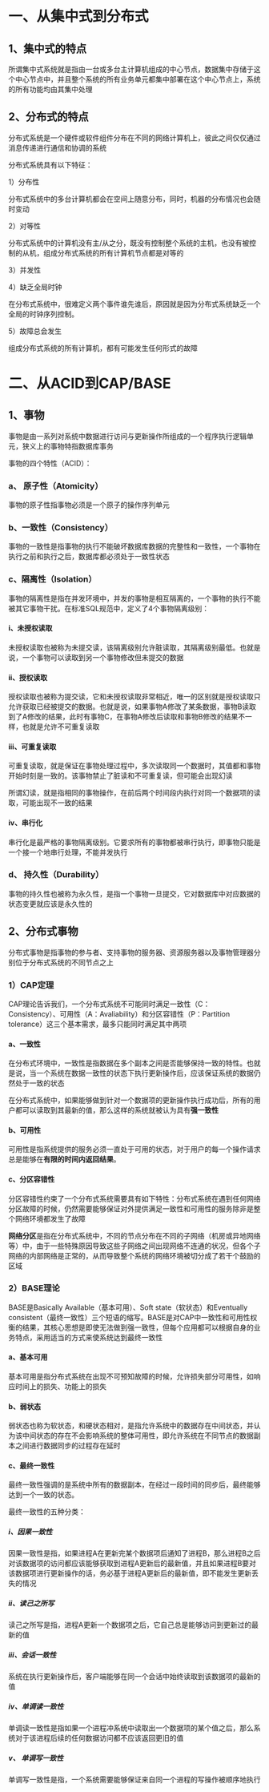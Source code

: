 #  一、从集中式到分布式

## 1、集中式的特点

所谓集中式系统就是指由一台或多台主计算机组成的中心节点，数据集中存储于这个中心节点中，并且整个系统的所有业务单元都集中部署在这个中心节点上，系统的所有功能均由其集中处理

## 2、分布式的特点

分布式系统是一个硬件或软件组件分布在不同的网络计算机上，彼此之间仅仅通过消息传递进行通信和协调的系统

分布式系统具有以下特征：

1）分布性

分布式系统中的多台计算机都会在空间上随意分布，同时，机器的分布情况也会随时变动

2）对等性

分布式系统中的计算机没有主/从之分，既没有控制整个系统的主机，也没有被控制的从机，组成分布式系统的所有计算机节点都是对等的

3）并发性

4）缺乏全局时钟

在分布式系统中，很难定义两个事件谁先谁后，原因就是因为分布式系统缺乏一个全局的时钟序列控制。

5）故障总会发生

组成分布式系统的所有计算机，都有可能发生任何形式的故障

# 二、从ACID到CAP/BASE

## 1、事物 

事物是由一系列对系统中数据进行访问与更新操作所组成的一个程序执行逻辑单元，狭义上的事物特指数据库事务

事物的四个特性（ACID）：

### a、  原子性（Atomicity）

事物的原子性指事物必须是一个原子的操作序列单元

### b、一致性（Consistency）

事物的一致性是指事物的执行不能破坏数据库数据的完整性和一致性，一个事物在执行之前和执行之后，数据库都必须处于一致性状态

### c、隔离性（Isolation）

事物的隔离性是指在并发环境中，并发的事物是相互隔离的，一个事物的执行不能被其它事物干扰。在标准SQL规范中，定义了4个事物隔离级别：

#### i、未授权读取

未授权读取也被称为未提交读，该隔离级别允许脏读取，其隔离级别最低。也就是说，一个事物可以读取到另一个事物修改但未提交的数据

#### ii、授权读取

授权读取也被称为提交读，它和未授权读取非常相近，唯一的区别就是授权读取只允许获取已经被提交的数据。也就是说，如果事物A修改了某条数据，事物B读取到了A修改的结果，此时有事物C，在事物A修改后读取和事物B修改的结果不一样，也就是允许不可重复读取

#### iii、可重复读取

可重复读取，就是保证在事物处理过程中，多次读取同一个数据时，其值都和事物开始时刻是一致的。该事物禁止了脏读和不可重复读，但可能会出现幻读

所谓幻读，就是指相同的事物操作，在前后两个时间段内执行对同一个数据项的读取，可能出现不一致的结果

#### iv、串行化

串行化是最严格的事物隔离级别。它要求所有的事物都被串行执行，即事物只能是一个接一个地串行处理，不能并发执行

### d、 持久性（Durability）

事物的持久性也被称为永久性，是指一个事物一旦提交，它对数据库中对应数据的状态变更就应该是永久性的

## 2、分布式事物

分布式事物是指事物的参与者、支持事物的服务器、资源服务器以及事物管理器分别位于分布式系统的不同节点之上

### 1）CAP定理

CAP理论告诉我们，一个分布式系统不可能同时满足一致性（C：Consistency）、可用性（A：Avaliability）和分区容错性（P：Partition tolerance）这三个基本需求，最多只能同时满足其中两项

#### a、一致性

在分布式环境中，一致性是指数据在多个副本之间是否能够保持一致的特性。也就是说，当一个系统在数据一致性的状态下执行更新操作后，应该保证系统的数据仍然处于一致的状态

在分布式系统中，如果能够做到针对一个数据项的更新操作执行成功后，所有的用户都可以读取到其最新的值，那么这样的系统就被认为具有**强一致性**

#### b、可用性

可用性是指系统提供的服务必须一直处于可用的状态，对于用户的每一个操作请求总是能够在**有限的时间内返回结果**。

#### c、分区容错性

分区容错性约束了一个分布式系统需要具有如下特性：分布式系统在遇到任何网络分区故障的时候，仍然需要能够保证对外提供满足一致性和可用性的服务除非是整个网络环境都发生了故障

**网络分区**是指在分布式系统中，不同的节点分布在不同的子网络（机房或异地网络等）中，由于一些特殊原因导致这些子网络之间出现网络不连通的状况，但各个子网络的内部网络是正常的，从而导致整个系统的网络环境被切分成了若干个鼓励的区域

### 2）BASE理论

BASE是Basically Available（基本可用）、Soft state（软状态）和Eventually consistent（最终一致性）三个短语的缩写。BASE是对CAP中一致性和可用性权衡的结果，其核心思想是即使无法做到强一致性，但每个应用都可以根据自身的业务特点，采用适当的方式来使系统达到最终一致性

#### a、基本可用

基本可用是指分布式系统在出现不可预知故障的时候，允许损失部分可用性，如响应时间上的损失、功能上的损失

#### b、弱状态

弱状态也称为软状态，和硬状态相对，是指允许系统中的数据存在中间状态，并认为该中间状态的存在不会影响系统的整体可用性，即允许系统在不同节点的数据副本之间进行数据同步的过程存在延时

#### c、最终一致性

最终一致性强调的是系统中所有的数据副本，在经过一段时间的同步后，最终能够达到一个一致的状态。

最终一致性的五种分类：

##### i、因果一致性

因果一致性是指，如果进程A在更新完某个数据项后通知了进程B，那么进程B之后对该数据项的访问都应该能够获取到进程A更新后的最新值，并且如果进程B要对该数据项进行更新操作的话，务必基于进程A更新后的最新值，即不能发生更新丢失的情况

##### ii、读己之所写

读己之所写是指，进程A更新一个数据项之后，它自己总是能够访问到更新过的最新的值

##### iii、会话一致性

系统在执行更新操作后，客户端能够在同一个会话中始终读取到该数据项的最新的值

##### iv、单调读一致性

单调读一致性是指如果一个进程冲系统中读取出一个数据项的某个值之后，那么系统对于该进程后续的任何数据访问都不应该返回更旧的值

##### v、 单调写一致性

单调写一致性是指，一个系统需要能够保证来自同一个进程的写操作被顺序地执行
